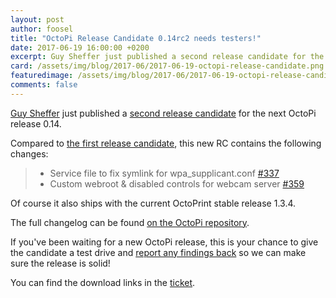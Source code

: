 ```yaml
---
layout: post
author: foosel
title: "OctoPi Release Candidate 0.14rc2 needs testers!"
date: 2017-06-19 16:00:00 +0200
excerpt: Guy Sheffer just published a second release candidate for the next OctoPi release 0.14 and is looking for feedback!
card: /assets/img/blog/2017-06/2017-06-19-octopi-release-candidate.png
featuredimage: /assets/img/blog/2017-06/2017-06-19-octopi-release-candidate.png
comments: false
---
```


[Guy Sheffer](https://github.com/guysoft) just published a
[second release candidate](https://github.com/guysoft/OctoPi/issues/367) for the next OctoPi release 0.14.

Compared to [the first release candidate](/blog/2017/03/31/octopi-release-candidate-0-14/),
this new RC contains the following changes:

> * Service file to fix symlink for wpa_supplicant.conf [#337](https://github.com/guysoft/OctoPi/pull/337)
> * Custom webroot & disabled controls for webcam server [#359](https://github.com/guysoft/OctoPi/pull/359)

Of course it also ships with the current OctoPrint stable release 1.3.4.

The full changelog can be found [on the OctoPi repository](https://github.com/guysoft/OctoPi/issues/367).

If you've been waiting for a new OctoPi release, this is your chance to give the candidate a test drive
and [report any findings back](https://github.com/guysoft/OctoPi/issues/367) so we can make sure the
release is solid!

You can find the download links in the [ticket](https://github.com/guysoft/OctoPi/issues/367).
